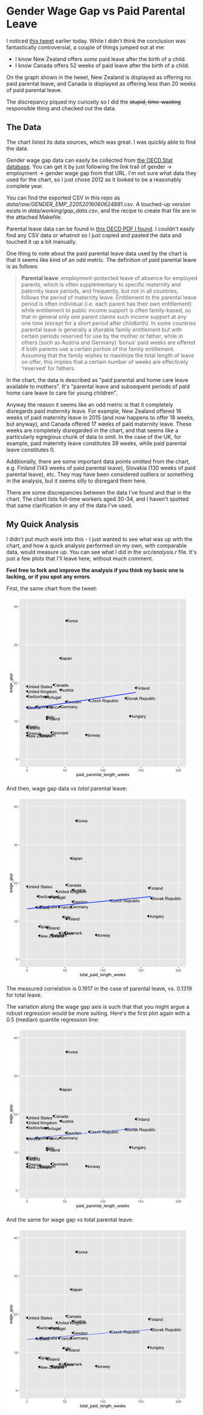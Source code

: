 # Gender Wage Gap vs Paid Parental Leave

I noticed [this
tweet](https://twitter.com/NinjaEconomics/status/734136441496707073) earlier
today.  While I didn't think the conclusion was fantastically controversial, a
couple of things jumped out at me:

* I know New Zealand offers *some* paid leave after the birth of a child.
* I know Canada offers 52 weeks of paid leave after the birth of a child.

On the graph shown in the tweet, New Zealand is displayed as offering no paid
parental leave, and Canada is displayed as offering less than 20 weeks of paid
parental leave.

The discrepancy piqued my curiosity so I did the ~~stupid, time-wasting~~
responsible thing and checked out the data.

## The Data

The chart listed its data sources, which was great.  I was quickly able to find
the data.

Gender wage gap data can easily be collected from [the OECD.Stat
database](http://stats.oecd.org/Index.aspx?DataSetCode=IDD).  You can get it by
just following the link trail of gender -> employment -> gender wage gap from
that URL.  I'm not sure what data they used for the chart, so I just chose 2012
as it looked to be a reasonably complete year.

You can find the exported CSV in this repo as
*data/raw/GENDER_EMP_22052016060624891.csv*.  A touched-up version exists in
*data/working/gap_data.csv*, and the recipe to create that file are in the
attached Makefile.

Parental leave data can be found in [this OECD PDF I
found](https://www.oecd.org/els/soc/PF2_1_Parental_leave_systems.pdf).  I
couldn't easily find any CSV data or whatnot so I just copied and pasted the
data and touched it up a bit manually.

One thing to note about the paid parental leave data used by the chart is that
it seems like kind of an odd metric.  The definition of paid parental leave is
as follows:

> **Parental leave**: employment-protected leave of absence for employed parents,
> which is often supplementary to specific maternity and paternity leave periods,
> and frequently, but not in all countries, follows the period of maternity
> leave. Entitlement to the parental leave period is often individual (i.e. each
> parent has their own entitlement) while entitlement to public income support is
> often family-based, so that in general only one parent claims such income
> support at any one time (except for a short period after childbirth). In some
> countries parental leave is generally a sharable family entitlement but with
> certain periods reserved for use by the mother or father, while in others (such
> as Austria and Germany) ‘bonus’ paid weeks are offered if both parents use a
> certain portion of the family entitlement. Assuming that the family wishes to
> maximize the total length of leave on offer, this implies that a certain number
> of weeks are effectively ‘reserved’ for fathers.

In the chart, the data is described as "paid parental and home care leave
available to mothers".  It's "parental leave and subsequent periods of paid
home care leave to care for young children".

Anyway the reason it seems like an odd metric is that it completely disregards
paid maternity leave.  For example, New Zealand offered 16 weeks of paid
maternity leave in 2015 (and now happens to offer 18 weeks, but anyway), and
Canada offered 17 weeks of paid maternity leave.  These weeks are completely
disregarded in the chart, and that seems like a particularly egregious chunk
of data to omit.  In the case of the UK, for example, paid maternity leave
constitutes 39 weeks, while paid parental leave constitutes 0.

Additionally, there are some important data points omitted from the chart, e.g.
Finland (143 weeks of paid parental leave), Slovakia (130 weeks of paid
parental leave), etc.  They may have been considered outliers or something in
the analysis, but it seems silly to disregard them here.

There are some discrepancies between the data I've found and that in the chart.
The chart lists full-time workers aged 30-34, and I haven't spotted that same
clarification in any of the data I've used.

## My Quick Analysis

I didn't put much work into this - I just wanted to see what was up with the
chart, and how a quick analysis performed on my own, with comparable data,
would measure up.  You can see what I did in the *src/analysis.r* file.  It's
just a few plots that I'll leave here, without much comment.

**Feel free to fork and improve the analysis if you think my basic one is
lacking, or if you spot any errors**.

First, the same chart from the tweet:

![gap vs paid parental leave](https://github.com/jtobin/gap-leave-analysis/raw/master/figures/p0.png)


And then, wage gap data vs *total* parental leave:

![gap vs total parental leave](https://github.com/jtobin/gap-leave-analysis/raw/master/figures/p1.png)

The measured correlation is 0.1917 in the case of parental leave, vs. 0.1319
for total leave.

The variation along the wage gap axis is such that that you might argue a
robust regression would be more suiting.  Here's the first plot again with a
0.5 (median) quantile regression line:

![gap vs paid parental leave](https://github.com/jtobin/gap-leave-analysis/raw/master/figures/p2.png)

And the same for wage gap vs total parental leave:

![gap vs total parental leave](https://github.com/jtobin/gap-leave-analysis/raw/master/figures/p3.png)

